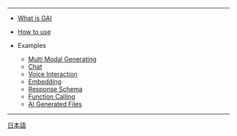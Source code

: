 ----
* [What is GAI](/ "What is GAI")
* [How to use](how-to-use "How to use")


* Examples
  * [Multi Modal Generating](example-generating "Generate sentences")
  * [Chat](example-chat "Have a series of conversations with AI")
  * [Voice Interaction](example-voice-chat "Interacting with AI by voice")
  * [Embedding](example-embedding "Search with AI")
  * [Response Schema](example-response_schema "Get structured output")
  * [Function Calling](example-function_calling "Execute Scratch code by AI")
  * [AI Generated Files](example-files "Work with AI generated files")

----
<a href="./ja/" target="_self">日本語</a>